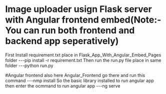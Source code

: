 # Image uploader usign Flask server with Angular frontend embed(Note:- You can run both frontend and backend app seperatively)

First Install requirement.txt place in Flask_App_With_Angular_Embed_Pages folder
---pip install -r requirement.txt
Then run the run.py file place in same folder
---python run.py


#Angular frontend also here Angular_Frontend go there and run this command
---nmp install 
So the basic library installed to run angular app then enter the ocmmand to run angular app
---ng serve
